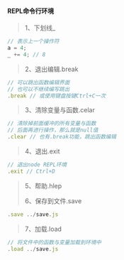 #### REPL命令行环境
> 1、下划线_
``` js
// 表示上一个操作符
a = 4;
_ += 4; // 8
```
> 2、退出编辑.break
``` js
// 可以跳出函数编辑界面
// 也可以不继续编写跳出
.break // 或使用键盘按键Ctrl+C一次
```
> 3、清除变量与函数.celar
``` js
// 清除掉前面缓冲的所有变量与函数
// 后面再进行操作，那么就是null值
.clear // 也有.break功能，跳出函数编辑
```
> 4、退出.exit
``` js
// 退出node REPL环境
.exit // Ctrl+D
```
> 5、帮助.hlep
>
> 6、保存到文件.save
``` js
.save ../save.js
```
> 7、加载.load
``` js
// 将文件中的函数与变量加载到环境中
.load ../save.js
```
